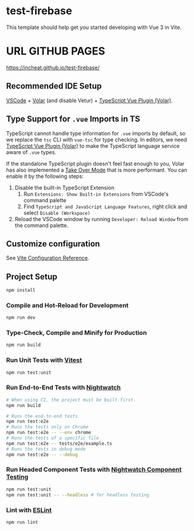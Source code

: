 # test-firebase

This template should help get you started developing with Vue 3 in Vite.

# URL GITHUB PAGES
https://incheat.github.io/test-firebase/

## Recommended IDE Setup

[VSCode](https://code.visualstudio.com/) + [Volar](https://marketplace.visualstudio.com/items?itemName=Vue.volar) (and disable Vetur) + [TypeScript Vue Plugin (Volar)](https://marketplace.visualstudio.com/items?itemName=Vue.vscode-typescript-vue-plugin).

## Type Support for `.vue` Imports in TS

TypeScript cannot handle type information for `.vue` imports by default, so we replace the `tsc` CLI with `vue-tsc` for type checking. In editors, we need [TypeScript Vue Plugin (Volar)](https://marketplace.visualstudio.com/items?itemName=Vue.vscode-typescript-vue-plugin) to make the TypeScript language service aware of `.vue` types.

If the standalone TypeScript plugin doesn't feel fast enough to you, Volar has also implemented a [Take Over Mode](https://github.com/johnsoncodehk/volar/discussions/471#discussioncomment-1361669) that is more performant. You can enable it by the following steps:

1. Disable the built-in TypeScript Extension
    1) Run `Extensions: Show Built-in Extensions` from VSCode's command palette
    2) Find `TypeScript and JavaScript Language Features`, right click and select `Disable (Workspace)`
2. Reload the VSCode window by running `Developer: Reload Window` from the command palette.

## Customize configuration

See [Vite Configuration Reference](https://vitejs.dev/config/).

## Project Setup

```sh
npm install
```

### Compile and Hot-Reload for Development

```sh
npm run dev
```

### Type-Check, Compile and Minify for Production

```sh
npm run build
```

### Run Unit Tests with [Vitest](https://vitest.dev/)

```sh
npm run test:unit
```

### Run End-to-End Tests with [Nightwatch](https://nightwatchjs.org/)

```sh
# When using CI, the project must be built first.
npm run build

# Runs the end-to-end tests
npm run test:e2e
# Runs the tests only on Chrome
npm run test:e2e -- --env chrome
# Runs the tests of a specific file
npm run test:e2e -- tests/e2e/example.ts
# Runs the tests in debug mode
npm run test:e2e -- --debug
```
    
### Run Headed Component Tests with [Nightwatch Component Testing](https://nightwatchjs.org/guide/component-testing/introduction.html)
  
```sh
npm run test:unit
npm run test:unit -- --headless # for headless testing
```

### Lint with [ESLint](https://eslint.org/)

```sh
npm run lint
```
